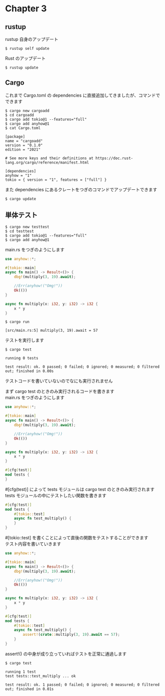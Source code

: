 # Chapter 3

## rustup

rustup 自身のアップデート  

```no_compile
$ rustup self update
```

Rust のアップデート

```no_compile
$ rustup update
```

## Cargo

これまで Cargo.toml の dependencies に直接追加してきましたが、コマンドでできます  

```no_compile
$ cargo new cargoadd
$ cd cargoadd
$ cargo add tokio@1 --features="full"
$ cargo add anyhow@1
$ cat Cargo.toml
```

```no_compile
[package]
name = "cargoadd"
version = "0.1.0"
edition = "2021"

# See more keys and their definitions at https://doc.rust-lang.org/cargo/reference/manifest.html

[dependencies]
anyhow = "1"
tokio = { version = "1", features = ["full"] }
```

また dependencies にあるクレートをつぎのコマンドでアップデートできます  

```no_compile
$ cargo update
```

## 単体テスト

```no_compile
$ cargo new testtest
$ cd testtest
$ cargo add tokio@1 --features="full"
$ cargo add anyhow@1
```

main.rs をつぎのようにします  

```rust
use anyhow::*;

#[tokio::main]
async fn main() -> Result<()> {
    dbg!(multiply(3, 19).await);

    //Err(anyhow!("Omg!"))
    Ok(())
}

async fn multiply(x: i32, y: i32) -> i32 {
    x * y
}
```

```no_compile
$ cargo run
```

```no_compile
[src/main.rs:5] multiply(3, 19).await = 57
```

テストを実行します  

```no_compile
$ cargo test
```

```no_compile
running 0 tests

test result: ok. 0 passed; 0 failed; 0 ignored; 0 measured; 0 filtered out; finished in 0.00s
```

テストコードを書いていないのでなにも実行されません  

まず cargo test のときのみ実行されるコードを書きます  
main.rs をつぎのようにします  

```rust
use anyhow::*;

#[tokio::main]
async fn main() -> Result<()> {
    dbg!(multiply(3, 19).await);

    //Err(anyhow!("Omg!"))
    Ok(())
}

async fn multiply(x: i32, y: i32) -> i32 {
    x * y
}

#[cfg(test)]
mod tests {
}
```

#[cfg(test)] によって tests モジュールは cargo test のときのみ実行されます  
tests モジュールの中にテストしたい関数を書きます  

```rust
#[cfg(test)]
mod tests {
    #[tokio::test]
    async fn test_multiply() {
    }
}
```

#[tokio::test] を書くことによって直後の関数をテストすることができます  
テスト内容を書いていきます  

```rust
use anyhow::*;

#[tokio::main]
async fn main() -> Result<()> {
    dbg!(multiply(3, 19).await);

    //Err(anyhow!("Omg!"))
    Ok(())
}

async fn multiply(x: i32, y: i32) -> i32 {
    x * y
}

#[cfg(test)]
mod tests {
    #[tokio::test]
    async fn test_multiply() {
        assert!(crate::multiply(3, 19).await == 57);
    }
}
```

assert!() の中身が成り立っていればテストを正常に通過します  

```no_compile
$ cargo test
```

```no_compile
running 1 test
test tests::test_multiply ... ok

test result: ok. 1 passed; 0 failed; 0 ignored; 0 measured; 0 filtered out; finished in 0.01s
```
